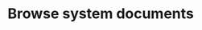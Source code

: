 ﻿# Browse system documents

<!-- link to version in Portuguese -->
<div data-alt-locales="pt-br"></div>
